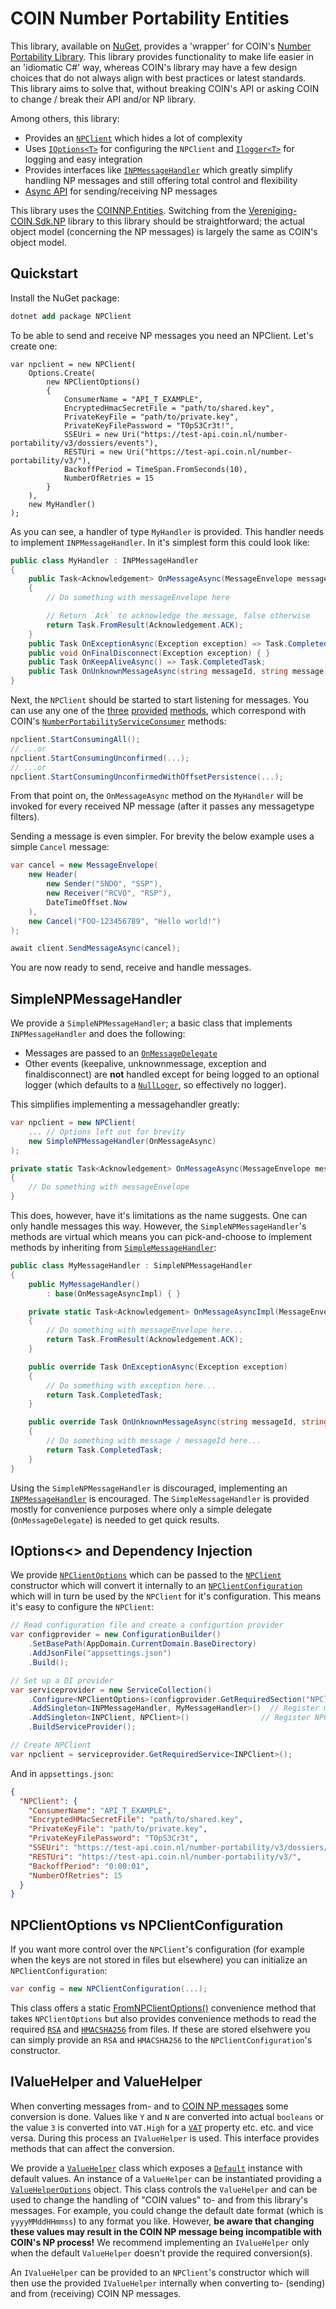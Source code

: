 # COIN Number Portability Entities

This library, available on [NuGet](https://www.nuget.org/packages/COINNP.Client), provides a 'wrapper' for COIN's [Number Portability Library](https://www.nuget.org/packages/Vereniging-COIN.Sdk.NP). This library provides functionality to make life easier in an 'idiomatic C#' way, whereas COIN's library may have a few design choices that do not always align with best practices or latest standards. This library aims to solve that, without breaking COIN's API or asking COIN to change / break their API and/or NP library.

Among others, this library:

* Provides an [`NPClient`](NPClient.cs) which hides a lot of complexity
* Uses [`IOptions<T>`](https://learn.microsoft.com/en-us/aspnet/core/fundamentals/configuration/options) for configuring the `NPClient` and [`Ilogger<T>`](https://learn.microsoft.com/en-us/aspnet/core/fundamentals/logging) for logging and easy integration
* Provides interfaces like [`INPMessageHandler`](INPMessageHandler.cs) which greatly simplify handling NP messages and still offering total control and flexibility
* [Async API](https://learn.microsoft.com/en-us/dotnet/csharp/asynchronous-programming/) for sending/receiving NP messages

This library uses the [COINNP.Entities](https://www.nuget.org/packages/COINNP.Entities). Switching from the [Vereniging-COIN.Sdk.NP](https://www.nuget.org/packages/Vereniging-COIN.Sdk.NP) library to this library should be straightforward; the actual object model (concerning the NP messages) is largely the same as COIN's object model.

## Quickstart

Install the NuGet package:

```ps
dotnet add package NPClient
```

To be able to send and receive NP messages you need an NPClient. Let's create one:

```c#'
var npclient = new NPClient(
    Options.Create(
        new NPClientOptions()
        {
            ConsumerName = "API_T_EXAMPLE",
            EncryptedHmacSecretFile = "path/to/shared.key",
            PrivateKeyFile = "path/to/private.key",
            PrivateKeyFilePassword = "T0pS3Cr3t!",
            SSEUri = new Uri("https://test-api.coin.nl/number-portability/v3/dossiers/events"),
            RESTUri = new Uri("https://test-api.coin.nl/number-portability/v3/"),
            BackoffPeriod = TimeSpan.FromSeconds(10),
            NumberOfRetries = 15
        }
    ),
    new MyHandler()
);
```

As you can see, a handler of type `MyHandler` is provided. This handler needs to implement `INPMessageHandler`. In it's simplest form this could look like:

```c#
public class MyHandler : INPMessageHandler
{
    public Task<Acknowledgement> OnMessageAsync(MessageEnvelope messageEnvelope, CancellationToken cancellationToken = default)
    {
        // Do something with messageEnvelope here

        // Return `Ack` to acknowledge the message, false otherwise
        return Task.FromResult(Acknowledgement.ACK);
    }
    public Task OnExceptionAsync(Exception exception) => Task.CompletedTask;
    public void OnFinalDisconnect(Exception exception) { }
    public Task OnKeepAliveAsync() => Task.CompletedTask;
    public Task OnUnknownMessageAsync(string messageId, string message) => Task.CompletedTask;
}
```

Next, the `NPClient` should be started to start listening for messages. You can use any one of the [three](https://gitlab.com/verenigingcoin-public/coin-sdk-dotnet/-/blob/9e65be4bbe4c49d203da22cd985fce1547a0f3e9/number-portability-sdk/src/service/impl/NumberPortabilityMessageConsumer.cs#L31) [provided](https://gitlab.com/verenigingcoin-public/coin-sdk-dotnet/-/blob/9e65be4bbe4c49d203da22cd985fce1547a0f3e9/number-portability-sdk/src/service/impl/NumberPortabilityMessageConsumer.cs#L48) [methods](https://gitlab.com/verenigingcoin-public/coin-sdk-dotnet/-/blob/9e65be4bbe4c49d203da22cd985fce1547a0f3e9/number-portability-sdk/src/service/impl/NumberPortabilityMessageConsumer.cs#L69), which correspond with COIN's [`NumberPortabilityServiceConsumer`](https://gitlab.com/verenigingcoin-public/coin-sdk-dotnet/-/blob/9e65be4bbe4c49d203da22cd985fce1547a0f3e9/number-portability-sdk/src/service/impl/NumberPortabilityMessageConsumer.cs) methods:

```c#
npclient.StartConsumingAll();
// ...or
npclient.StartConsumingUnconfirmed(...);
// ...or
npclient.StartConsumingUnconfirmedWithOffsetPersistence(...);

```

From that point on, the `OnMessageAsync` method on the `MyHandler` will be invoked for every received NP message (after it passes any messagetype filters).

Sending a message is even simpler. For brevity the below example uses a simple `Cancel` message:

```c#
var cancel = new MessageEnvelope(
    new Header(
        new Sender("SNDO", "SSP"),
        new Receiver("RCVO", "RSP"),
        DateTimeOffset.Now
    ),
    new Cancel("FOO-123456789", "Hello world!")
);

await client.SendMessageAsync(cancel);
```

You are now ready to send, receive and handle messages.

## SimpleNPMessageHandler

We provide a `SimpleNPMessageHandler`; a basic class that implements `INPMessageHandler` and does the following:

* Messages are passed to an [`OnMessageDelegate`](../-/blob/d921048f8bdaf4113116ee04b1af667c3154eb39/COINNP.Client/SimpleNPMessageHandler.cs#L15)
* Other events (keepalive, unknownmessage, exception and finaldisconnect) are **not** handled except for being logged to an optional logger (which defaults to a [`NullLoger`](https://learn.microsoft.com/en-us/dotnet/api/microsoft.extensions.logging.abstractions.nulllogger), so effectively no logger).

This simplifies implementing a messagehandler greatly:

```c#
var npclient = new NPClient(
    ... // Options left out for brevity
    new SimpleNPMessageHandler(OnMessageAsync)
);

private static Task<Acknowledgement> OnMessageAsync(MessageEnvelope messageEnvelope, CancellationToken cancellationToken = default)
{
    // Do something with messageEnvelope
}
```

This does, however, have it's limitations as the name suggests. One can only handle messages this way. However, the `SimpleNPMessageHandler`'s methods are virtual which means you can pick-and-choose to implement methods by inheriting from [`SimpleMessageHandler`](SimpleMessageHandler.cs):

```c#
public class MyMessageHandler : SimpleNPMessageHandler
{
    public MyMessageHandler()
        : base(OnMessageAsyncImpl) { }

    private static Task<Acknowledgement> OnMessageAsyncImpl(MessageEnvelope messageEnvelope, CancellationToken cancellationToken = default)
    {
        // Do something with messageEnvelope here...
        return Task.FromResult(Acknowledgement.ACK);
    }

    public override Task OnExceptionAsync(Exception exception)
    {
        // Do something with exception here...
        return Task.CompletedTask;
    }

    public override Task OnUnknownMessageAsync(string messageId, string message)
    {
        // Do something with message / messageId here...
        return Task.CompletedTask;
    }
}
```

Using the `SimpleNPMessageHandler` is discouraged, implementing an [`INPMessageHandler`](INPMessageHandler.cs) is encouraged. The `SimpleMessageHandler` is provided mostly for convenience purposes where only a simple delegate (`OnMessageDelegate`) is needed to get quick results.

## IOptions<> and Dependency Injection

We provide [`NPClientOptions`](NPClientOptions.cs) which can be passed to the [`NPClient`](NPClient.cs) constructor which will convert it internally to an [`NPClientConfiguration`](NPClientConfiguration.cs) which will in turn be used by the `NPClient` for it's configuration. This means it's easy to configure the `NPClient`:

```c#
// Read configuration file and create a configurtion provider
var configprovider = new ConfigurationBuilder()
    .SetBasePath(AppDomain.CurrentDomain.BaseDirectory)
    .AddJsonFile("appsettings.json")
    .Build();

// Set up a DI provider
var serviceprovider = new ServiceCollection()
    .Configure<NPClientOptions>(configprovider.GetRequiredSection("NPClient"))
    .AddSingleton<INPMessageHandler, MyMessageHandler>()  // Register messagehandler
    .AddSingleton<INPClient, NPClient>()                // Register NPClient
    .BuildServiceProvider();

// Create NPClient
var npclient = serviceprovider.GetRequiredService<INPClient>();
```

And in `appsettings.json`:

```json
{
  "NPClient": {
    "ConsumerName": "API_T_EXAMPLE",
    "EncryptedHMacSecretFile": "path/to/shared.key",
    "PrivateKeyFile": "path/to/private.key",
    "PrivateKeyFilePassword": "T0pS3Cr3t",
    "SSEUri": "https://test-api.coin.nl/number-portability/v3/dossiers/events",
    "RESTUri": "https://test-api.coin.nl/number-portability/v3/",
    "BackoffPeriod": "0:00:01",
    "NumberOfRetries": 15
  }
}
```

## NPClientOptions vs NPClientConfiguration

If you want more control over the `NPClient`'s configuration (for example when the keys are not stored in files but elsewhere) you can initialize an `NPClientConfiguration`:

```c#
var config = new NPClientConfiguration(...);
```

This class offers a static [FromNPClientOptions()](../-/blob/d921048f8bdaf4113116ee04b1af667c3154eb39/COINNP.Client/NPClientConfiguration.cs#L27) convenience method that takes `NPClientOptions` but also provides convenience methods to read the required [`RSA`](https://learn.microsoft.com/en-us/dotnet/api/system.security.cryptography.rsa) and [`HMACSHA256`](https://learn.microsoft.com/en-us/dotnet/api/system.security.cryptography.hmacsha256) from files. If these are stored elsehwere you can simply provide an `RSA` and `HMACSHA256` to the `NPClientConfiguration`'s constructor.

## IValueHelper and ValueHelper

When converting messages from- and to [COIN NP messages](https://www.nuget.org/packages/Vereniging-COIN.Sdk.NP) some conversion is done. Values like `Y` and `N` are converted into actual `booleans` or the value `3` is converted into `VAT.High` for a [`VAT`](../-/blob/69c86203d93565b8fdd37e3e973e3427d463f84a/COINNPClient/Models/Common/TariffInfo.cs#L11) property etc. etc. and vice versa. During this process an `IValueHelper` is used. This interface provides methods that can affect the conversion.

We provide a [`ValueHelper`](ValueHelper.cs) class which exposes a [`Default`](../-/blob/69c86203d93565b8fdd37e3e973e3427d463f84a/COINNPClient/Models/ValueHelper.cs#L16) instance with default values. An instance of a `ValueHelper` can be instantiated providing a [`ValueHelperOptions`](ValueHelperOptions.cs) object. This class controls the `ValueHelper` and can be used to change the handling of "COIN values" to- and from this library's messages. For example, you could change the default date format (which is `yyyyMMddHHmmss`) to any format you like. However, **be aware that changing these values may result in the COIN NP message being incompatible with COIN's NP process!** We recommend implementing an `IValueHelper` only when the default `ValueHelper` doesn't provide the required conversion(s).

An `IValueHelper` can be provided to an `NPClient`'s constructor which will then use the provided `IValueHelper` internally when converting to- (sending) and from (receiving) COIN NP messages.